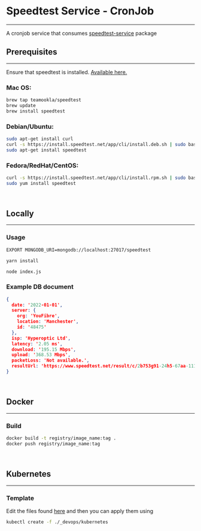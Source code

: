 # Speedtest Service - CronJob
---

A cronjob service that consumes [speedtest-service](https://github.com/dewhurstwill/speedtest-service) package

## Prerequisites
---

Ensure that speedtest is installed. [Available here.](https://www.speedtest.net/apps/cli)
    
### Mac OS:
```bash
brew tap teamookla/speedtest 
brew update
brew install speedtest
```

### Debian/Ubuntu:
```bash
sudo apt-get install curl
curl -s https://install.speedtest.net/app/cli/install.deb.sh | sudo bash
sudo apt-get install speedtest
```

### Fedora/RedHat/CentOS:
```bash
curl -s https://install.speedtest.net/app/cli/install.rpm.sh | sudo bash
sudo yum install speedtest
```

<br/>

## Locally
---

### Usage
```bash
EXPORT MONGODB_URI=mongodb://localhost:27017/speedtest

yarn install

node index.js
```

### Example DB document
```json
{
  date: '2022-01-01',
  server: { 
    org: 'YouFibre', 
    location: 'Manchester', 
    id: '48475' 
  },
  isp: 'Hyperoptic Ltd',
  latency: '2.05 ms',
  download: '195.15 Mbps',
  upload: '368.53 Mbps',
  packetLoss: 'Not available.',
  resultUrl: 'https://www.speedtest.net/result/c/2b753g91-24h5-67aa-111g-7g999a9a99aa'
}
```

<br/>

## Docker
---

### Build
```bash
docker build -t registry/image_name:tag .
docker push registry/image_name:tag
```

<br/>

## Kubernetes
---

### Template

Edit the files found [here](https://github.com/dewhurstwill/speedtest-cronjob/tree/main/_devops/kubernetes) and then you can apply them using

```bash
kubectl create -f ./_devops/kubernetes 
```